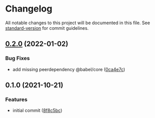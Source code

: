 # Changelog

All notable changes to this project will be documented in this file. See [standard-version](https://github.com/conventional-changelog/standard-version) for commit guidelines.

## [0.2.0](https://github.com/christophehurpeau/babel-plugin-styled-components-react-native-web/compare/v0.1.0...v0.2.0) (2022-01-02)


### Bug Fixes

* add missing peerdependency @babel/core ([0ca4e7c](https://github.com/christophehurpeau/babel-plugin-styled-components-react-native-web/commit/0ca4e7c557c5546a7c0c72e58d18c61e2fd1f628))

## 0.1.0 (2021-10-21)


### Features

* initial commit ([8f8c5bc](https://github.com/christophehurpeau/babel-plugin-styled-components-react-native-web/commit/8f8c5bc3f13e8a5163e5e1a56d907192d29a6841))
